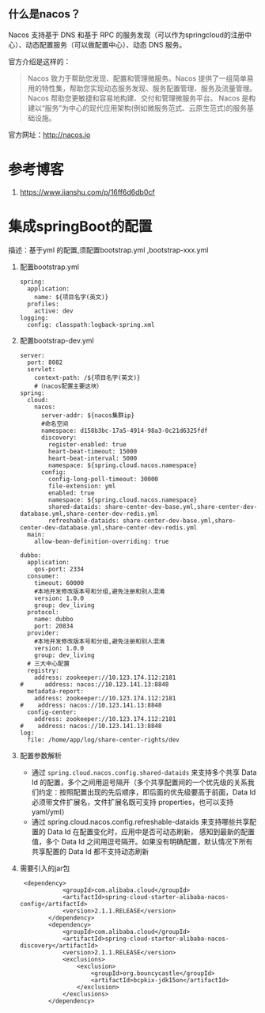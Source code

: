 ## 什么是nacos？

Nacos 支持基于 DNS 和基于 RPC 的服务发现（可以作为springcloud的注册中心）、动态配置服务（可以做配置中心）、动态 DNS 服务。

官方介绍是这样的：

> Nacos 致力于帮助您发现、配置和管理微服务。Nacos 提供了一组简单易用的特性集，帮助您实现动态服务发现、服务配置管理、服务及流量管理。
>  Nacos 帮助您更敏捷和容易地构建、交付和管理微服务平台。 Nacos 是构建以“服务”为中心的现代应用架构(例如微服务范式、云原生范式)的服务基础设施。

官方网址：http://nacos.io



# 参考博客

1. https://www.jianshu.com/p/16ff6d6db0cf



# 集成springBoot的配置

描述：基于yml 的配置,须配置bootstrap.yml ,bootstrap-xxx.yml

1. 配置bootstrap.yml

   ```
   spring:
     application:
       name: ${项目名字(英文)}
     profiles:
       active: dev
   logging:
     config: classpath:logback-spring.xml
   ```

2. 配置bootstrap-dev.yml

   ```
   server:
     port: 8082
     servlet:
       context-path: /${项目名字(英文)}
       #（nacos配置主要这块）
   spring:
     cloud:
       nacos:
         server-addr: ${nacos集群ip}
         #命名空间
         namespace: d158b3bc-17a5-4914-98a3-0c21d6325fdf
         discovery:
           register-enabled: true
           heart-beat-timeout: 15000
           heart-beat-interval: 5000
           namespace: ${spring.cloud.nacos.namespace}
         config:
           config-long-poll-timeout: 30000
           file-extension: yml
           enabled: true
           namespace: ${spring.cloud.nacos.namespace}
           shared-dataids: share-center-dev-base.yml,share-center-dev-database.yml,share-center-dev-redis.yml
           refreshable-dataids: share-center-dev-base.yml,share-center-dev-database.yml,share-center-dev-redis.yml
     main:
       allow-bean-definition-overriding: true
   
   dubbo:
     application:
       qos-port: 2334
     consumer:
       timeout: 60000
       #本地开发修改版本号和分组,避免注册和别人混淆
       version: 1.0.0
       group: dev_living
     protocol:
       name: dubbo
       port: 20834
     provider:
       #本地开发修改版本号和分组,避免注册和别人混淆
       version: 1.0.0
       group: dev_living
     # 三大中心配置
     registry:
       address: zookeeper://10.123.174.112:2181
   #      address: nacos://10.123.141.13:8848
     metadata-report:
       address: zookeeper://10.123.174.112:2181
   #    address: nacos://10.123.141.13:8848
     config-center:
       address: zookeeper://10.123.174.112:2181
   #    address: nacos://10.123.141.13:8848
   log:
     file: /home/app/log/share-center-rights/dev
   ```

3. 配置参数解析

   + 通过 `spring.cloud.nacos.config.shared-dataids` 来支持多个共享 Data Id 的配置，多个之间用逗号隔开（多个共享配置间的一个优先级的关系我们约定：按照配置出现的先后顺序，即后面的优先级要高于前面，Data Id 必须带文件扩展名，文件扩展名既可支持 properties，也可以支持 yaml/yml）
   + 通过 spring.cloud.nacos.config.refreshable-dataids 来支持哪些共享配置的 Data Id 在配置变化时，应用中是否可动态刷新， 感知到最新的配置值，多个 Data Id 之间用逗号隔开。如果没有明确配置，默认情况下所有共享配置的 Data Id 都不支持动态刷新

4. 需要引入的jar包

   ```
    <dependency>
               <groupId>com.alibaba.cloud</groupId>
               <artifactId>spring-cloud-starter-alibaba-nacos-config</artifactId>
               <version>2.1.1.RELEASE</version>
           </dependency>
           <dependency>
               <groupId>com.alibaba.cloud</groupId>
               <artifactId>spring-cloud-starter-alibaba-nacos-discovery</artifactId>
               <version>2.1.1.RELEASE</version>
               <exclusions>
                   <exclusion>
                       <groupId>org.bouncycastle</groupId>
                       <artifactId>bcpkix-jdk15on</artifactId>
                   </exclusion>
               </exclusions>
           </dependency>
   ```

   

